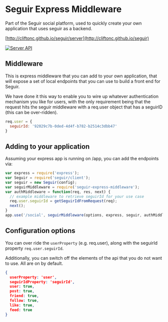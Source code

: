# Seguir Express Middleware

Part of the Seguir social platform, used to quickly create your own application that uses seguir as a backend.

[http://cliftonc.github.io/seguir/server](http://cliftonc.github.io/seguir)

[![Server API](https://img.shields.io/badge/documentation-server-green.svg)](http://cliftonc.github.io/seguir-express-middleware)

## Middleware

This is express middleware that you can add to your own application, that will expose a set of local endpoints that you can use to build a front end for Seguir.

We have done it this way to enable you to wire up whatever authentication mechanism you like for users, with the only requirement being that the request hits the seguir middleware with a req.user object that has a seguirID (this can be over-ridden).

```js
req.user = {
  seguirId: '92029c7b-0ded-4d4f-b782-b2514c3dbb47'
}
```

## Adding to your application

Assuming your express app is running on /app, you can add the endpoints via:

```js
var express = require('express');
var Seguir = require('seguir/client');
var seguir = new Seguir(config);
var seguirMiddleware = require('seguir-express-middleware');
var authMiddleware = function(req, res, next) {
  // example middleware to retrieve seguirId for your use case
  req.user.seguirId = getSeguirIdFromRequest(req);
  next();
}
app.use('/social', seguirMiddleware(options, express, seguir, authMiddleware));
```

## Configuration options

You can over ride the ```userProperty``` (e.g. req.user), along with the seguirId property ```req.user.seguirId```.

Additionally, you can switch off the elements of the api that you do not want to use.  All are on by default.

```json
{
  userProperty: 'user',
  seguirIdProperty: 'seguirId',
  user: true,
  post: true,
  friend: true,
  follow: true,
  like: true,
  feed: true
}
```

